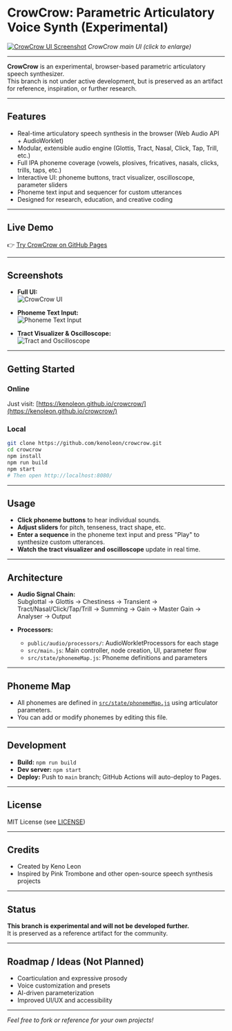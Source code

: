 # CrowCrow: Parametric Articulatory Voice Synth (Experimental)

[![CrowCrow UI Screenshot](public/screenshots/ui-overview.png)](public/screenshots/ui-overview.png)
*CrowCrow main UI (click to enlarge)*

---

**CrowCrow** is an experimental, browser-based parametric articulatory speech synthesizer.  
This branch is not under active development, but is preserved as an artifact for reference, inspiration, or further research.

---

## Features

- Real-time articulatory speech synthesis in the browser (Web Audio API + AudioWorklet)
- Modular, extensible audio engine (Glottis, Tract, Nasal, Click, Tap, Trill, etc.)
- Full IPA phoneme coverage (vowels, plosives, fricatives, nasals, clicks, trills, taps, etc.)
- Interactive UI: phoneme buttons, tract visualizer, oscilloscope, parameter sliders
- Phoneme text input and sequencer for custom utterances
- Designed for research, education, and creative coding

---

## Live Demo

👉 [Try CrowCrow on GitHub Pages](https://kenoleon.github.io/crowcrow/)

---

## Screenshots

- **Full UI:**  
  ![CrowCrow UI](public/screenshots/ui-overview.png)

- **Phoneme Text Input:**  
  ![Phoneme Text Input](public/screenshots/phoneme-input.png)

- **Tract Visualizer & Oscilloscope:**  
  ![Tract and Oscilloscope](public/screenshots/tract-oscilloscope.png)

---

## Getting Started

### Online

Just visit: [https://kenoleon.github.io/crowcrow/](https://kenoleon.github.io/crowcrow/)

### Local

```sh
git clone https://github.com/kenoleon/crowcrow.git
cd crowcrow
npm install
npm run build
npm start
# Then open http://localhost:8080/
```

---

## Usage

- **Click phoneme buttons** to hear individual sounds.
- **Adjust sliders** for pitch, tenseness, tract shape, etc.
- **Enter a sequence** in the phoneme text input and press "Play" to synthesize custom utterances.
- **Watch the tract visualizer and oscilloscope** update in real time.

---

## Architecture

- **Audio Signal Chain:**  
  Subglottal → Glottis → Chestiness → Transient → Tract/Nasal/Click/Tap/Trill → Summing → Gain → Master Gain → Analyser → Output

- **Processors:**  
  - `public/audio/processors/`: AudioWorkletProcessors for each stage
  - `src/main.js`: Main controller, node creation, UI, parameter flow
  - `src/state/phonemeMap.js`: Phoneme definitions and parameters

---

## Phoneme Map

- All phonemes are defined in [`src/state/phonemeMap.js`](src/state/phonemeMap.js) using articulator parameters.
- You can add or modify phonemes by editing this file.

---

## Development

- **Build:** `npm run build`
- **Dev server:** `npm start`
- **Deploy:** Push to `main` branch; GitHub Actions will auto-deploy to Pages.

---

## License

MIT License (see [LICENSE](LICENSE))

---

## Credits

- Created by Keno Leon
- Inspired by Pink Trombone and other open-source speech synthesis projects

---

## Status

**This branch is experimental and will not be developed further.**  
It is preserved as a reference artifact for the community.

---

## Roadmap / Ideas (Not Planned)

- Coarticulation and expressive prosody
- Voice customization and presets
- AI-driven parameterization
- Improved UI/UX and accessibility

---

*Feel free to fork or reference for your own projects!*
